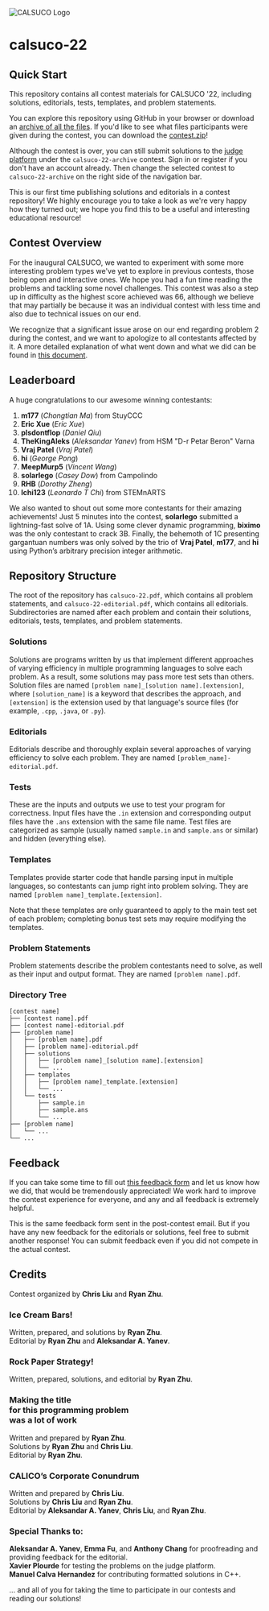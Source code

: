 ![CALSUCO Logo](https://calico.berkeley.edu/images/banner/blocks-suco.png)

# calsuco-22

## Quick Start
This repository contains all contest materials for CALSUCO '22, including solutions, editorials, tests, templates, and problem statements.

You can explore this repository using GitHub in your browser or download an [archive of all the files](https://github.com/calico-team/calsuco-22/archive/refs/heads/main.zip). If you'd like to see what files participants were given during the contest, you can download the [contest.zip](https://calico.berkeley.edu/files/calsuco-22/contest.zip)!

Although the contest is over, you can still submit solutions to the [judge platform](https://calicojudge.com) under the `calsuco-22-archive` contest. Sign in or register if you don't have an account already. Then change the selected contest to `calsuco-22-archive` on the right side of the navigation bar.

This is our first time publishing solutions and editorials in a contest repository! We highly encourage you to take a look as we're very happy how they turned out; we hope you find this to be a useful and interesting educational resource!

## Contest Overview
For the inaugural CALSUCO, we wanted to experiment with some more interesting problem types we've yet to explore in previous contests, those being open and interactive ones. We hope you had a fun time reading the problems and tackling some novel challenges. This contest was also a step up in difficulty as the highest score achieved was 66, although we believe that may partially be because it was an individual contest with less time and also due to technical issues on our end.

We recognize that a significant issue arose on our end regarding problem 2 during the contest, and we want to apologize to all contestants affected by it. A more detailed explanation of what went down and what we did can be found in [this document](https://docs.google.com/document/d/1KLo9JlxjuokYgyk-Ugq--Rdr3t6SrUCKa1Kte9DEFhs/edit?usp=sharing).

## Leaderboard

A huge congratulations to our awesome winning contestants:

1. **m177** (*Chongtian Ma*) from StuyCCC
2. **Eric Xue** (*Eric Xue*)
3. **plsdontflop** (*Daniel Qiu*)
4. **TheKingAleks** (*Aleksandar Yanev*) from HSM "D-r Petar Beron" Varna
5. **Vraj Patel** (*Vraj Patel*)
6. **hi** (*George Pong*)
7. **MeepMurp5** (*Vincent Wang*)
8. **solarlego** (*Casey Dow*) from Campolindo
9. **RHB** (*Dorothy Zheng*)
10. **lchi123** (*Leonardo T Chi*) from STEMnARTS

We also wanted to shout out some more contestants for their amazing achievements! Just 5 minutes into the contest, **solarlego** submitted a lightning-fast solve of 1A. Using some clever dynamic programming, **biximo** was the only contestant to crack 3B. Finally, the behemoth of 1C presenting gargantuan numbers was only solved by the trio of **Vraj Patel**, **m177**, and **hi** using Python’s arbitrary precision integer arithmetic.

## Repository Structure
The root of the repository has `calsuco-22.pdf`, which contains all problem statements, and `calsuco-22-editorial.pdf`, which contains all editorials. Subdirectories are named after each problem and contain their solutions, editorials, tests, templates, and problem statements.

### Solutions
Solutions are programs written by us that implement different approaches of varying efficiency in multiple programming languages to solve each problem. As a result, some solutions may pass more test sets than others. Solution files are named `[problem name]_[solution name].[extension]`, where `[solution_name]` is a keyword that describes the approach, and `[extension]` is the extension used by that language's source files (for example, `.cpp`, `.java`, or `.py`).

### Editorials
Editorials describe and thoroughly explain several approaches of varying efficiency to solve each problem. They are named `[problem_name]-editorial.pdf`.

### Tests
These are the inputs and outputs we use to test your program for correctness. Input files have the `.in` extension and corresponding output files have the `.ans` extension with the same file name. Test files are categorized as sample (usually named `sample.in` and `sample.ans` or similar) and hidden (everything else).

### Templates
Templates provide starter code that handle parsing input in multiple languages, so contestants can jump right into problem solving. They are named `[problem name]_template.[extension]`.

Note that these templates are only guaranteed to apply to the main test set of each problem; completing bonus test sets may require modifying the templates.

### Problem Statements
Problem statements describe the problem contestants need to solve, as well as their input and output format. They are named `[problem name].pdf`.

### Directory Tree
```
[contest name]
├── [contest name].pdf
├── [contest name]-editorial.pdf
├── [problem name]
│   ├── [problem name].pdf
│   ├── [problem name]-editorial.pdf
│   ├── solutions
│   │   ├── [problem name]_[solution name].[extension]
│   │   └── ...
│   ├── templates
│   │   ├── [problem name]_template.[extension]
│   │   └── ...
│   └── tests
│       ├── sample.in
│       ├── sample.ans
│       └── ...
├── [problem name]
│   └── ...
└── ...
```

## Feedback
If you can take some time to fill out [this feedback form](https://forms.gle/H4m2tERyjRKxPtiC6) and let us know how we did, that would be tremendously appreciated! We work hard to improve the contest experience for everyone, and any and all feedback is extremely helpful.

This is the same feedback form sent in the post-contest email. But if you have any new feedback for the editorials or solutions, feel free to submit another response! You can submit feedback even if you did not compete in the actual contest.

## Credits

Contest organized by **Chris Liu** and **Ryan Zhu**.

### Ice Cream Bars!

Written, prepared, and solutions by **Ryan Zhu**.
<br>
Editorial by **Ryan Zhu** and **Aleksandar A. Yanev**.

### Rock Paper Strategy!

Written, prepared, solutions, and editorial by **Ryan Zhu**.

### Making the title<br>for this programming problem<br>was a lot of work

Written and prepared by **Ryan Zhu**.
<br>
Solutions by **Ryan Zhu** and **Chris Liu**.
<br>
Editorial by **Ryan Zhu**.

### CALICO’s Corporate Conundrum

Written and prepared by **Chris Liu**.
<br>
Solutions by **Chris Liu** and **Ryan Zhu**.
<br>
Editorial by **Aleksandar A. Yanev**, **Chris Liu**, and **Ryan Zhu**.

### Special Thanks to:

**Aleksandar A. Yanev**, **Emma Fu**, and **Anthony Chang** for proofreading and providing feedback for the editorial.
<br>
**Xavier Plourde** for testing the problems on the judge platform.
<br>
**Manuel Calva Hernandez** for contributing formatted solutions in C++.

... and all of you for taking the time to participate in our contests and reading our solutions!
